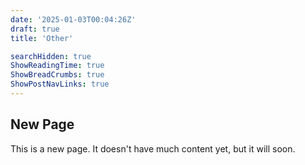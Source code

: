 ```yaml
---
date: '2025-01-03T00:04:26Z'
draft: true
title: 'Other'

searchHidden: true
ShowReadingTime: true
ShowBreadCrumbs: true
ShowPostNavLinks: true
---
```


## New Page

This is a new page. It doesn't have much content yet, but it will soon.
